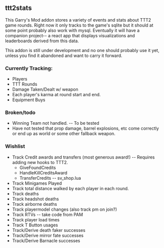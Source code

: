 ## ttt2stats

This Garry's Mod addon stores a variety of events and stats about TTT2 game rounds. Right now it only tracks to the game's sqlite but it should at some point probably also work with mysql. Eventually it will have a companion project-- a react app that displays visualizations and leaderboards derived from this data.

This addon is still under development and no one should probably use it yet, unless you find it abandoned and want to carry it forward.

### Currently Tracking:

- Players
- TTT Rounds
- Damage Taken/Dealt w/ weapon
- Each player's karma at round start and end.
- Equipment Buys

### Broken/todo

- Winning Team not handled. -- To be tested
- Have not tested that prop damage, barrel explosions, etc come correctly or end up as world or some other fallback weapon.

### Wishlist

- Track Credit awards and transfers (most generous award!) -- Requires adding new hooks to TTT2.
  - GiveFoundCredits
  - HandleKillCreditsAward
  - TransferCredits -- sv_shop.lua
- Track Minigames Played
- Track total distance walked by each player in each round.
- Track deaths
- Track headshot deaths
- Track airborne deaths
- Track playermodel changes (also track pm on join?)
- Track RTVs -- take code from PAM
- Track player load times
- Track T Button usages
- Track/Derive death faker successes
- Track/Derive mirror fate successes
- Track/Derive Barnacle successes